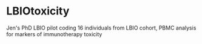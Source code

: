 # LBIOtoxicity
Jen's PhD LBIO pilot coding
16 individuals from LBIO cohort, PBMC analysis for markers of immunotherapy toxicity
